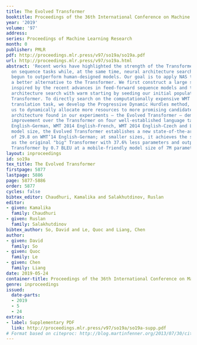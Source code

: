 ```yaml
---
title: The Evolved Transformer
booktitle: Proceedings of the 36th International Conference on Machine Learning
year: '2019'
volume: '97'
address: 
series: Proceedings of Machine Learning Research
month: 0
publisher: PMLR
pdf: http://proceedings.mlr.press/v97/so19a/so19a.pdf
url: http://proceedings.mlr.press/v97/so19a.html
abstract: 'Recent works have highlighted the strength of the Transformer architecture
  on sequence tasks while, at the same time, neural architecture search (NAS) has
  begun to outperform human-designed models. Our goal is to apply NAS to search for
  a better alternative to the Transformer. We first construct a large search space
  inspired by the recent advances in feed-forward sequence models and then run evolutionary
  architecture search with warm starting by seeding our initial population with the
  Transformer. To directly search on the computationally expensive WMT 2014 English-German
  translation task, we develop the Progressive Dynamic Hurdles method, which allows
  us to dynamically allocate more resources to more promising candidate models. The
  architecture found in our experiments – the Evolved Transformer – demonstrates consistent
  improvement over the Transformer on four well-established language tasks: WMT 2014
  English-German, WMT 2014 English-French, WMT 2014 English-Czech and LM1B. At a big
  model size, the Evolved Transformer establishes a new state-of-the-art BLEU score
  of 29.8 on WMT’14 English-German; at smaller sizes, it achieves the same quality
  as the original "big" Transformer with 37.6% less parameters and outperforms the
  Transformer by 0.7 BLEU at a mobile-friendly model size of 7M parameters.'
layout: inproceedings
id: so19a
tex_title: The Evolved Transformer
firstpage: 5877
lastpage: 5886
page: 5877-5886
order: 5877
cycles: false
bibtex_editor: Chaudhuri, Kamalika and Salakhutdinov, Ruslan
editor:
- given: Kamalika
  family: Chaudhuri
- given: Ruslan
  family: Salakhutdinov
bibtex_author: So, David and Le, Quoc and Liang, Chen
author:
- given: David
  family: So
- given: Quoc
  family: Le
- given: Chen
  family: Liang
date: 2019-05-24
container-title: Proceedings of the 36th International Conference on Machine Learning
genre: inproceedings
issued:
  date-parts:
  - 2019
  - 5
  - 24
extras:
- label: Supplementary PDF
  link: http://proceedings.mlr.press/v97/so19a/so19a-supp.pdf
# Format based on citeproc: http://blog.martinfenner.org/2013/07/30/citeproc-yaml-for-bibliographies/
---
```

